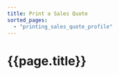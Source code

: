```yaml
---
title: Print a Sales Quote
sorted_pages:
  - "printing_sales_quote_profile"
---
```

# {{page.title}}
